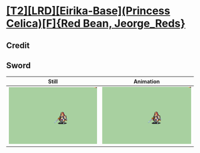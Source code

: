 # [\[T2\]\[LRD\]\[Eirika-Base\]\(Princess Celica\)\[F\]{Red Bean, Jeorge_Reds}](../)

## Credit


	
## Sword

| Still | Animation |
| :---: | :-------: |
| ![Sword still](./Sword_000.png) | ![Sword animation](./Sword.gif) |
